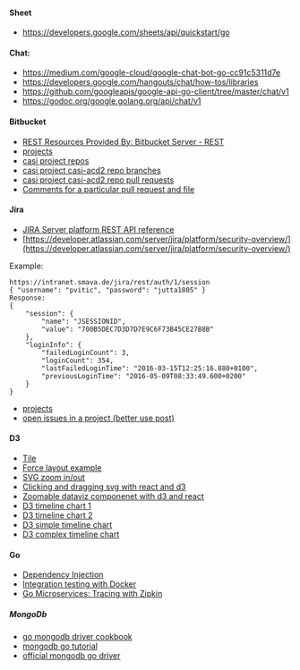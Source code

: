 #### Sheet
* https://developers.google.com/sheets/api/quickstart/go

#### Chat:
* https://medium.com/google-cloud/google-chat-bot-go-cc91c5311d7e
* https://developers.google.com/hangouts/chat/how-tos/libraries
* https://github.com/googleapis/google-api-go-client/tree/master/chat/v1
* https://godoc.org/google.golang.org/api/chat/v1

#### Bitbucket
* [REST Resources Provided By: Bitbucket Server - REST](https://docs.atlassian.com/bitbucket-server/rest/4.9.1/bitbucket-rest.html#idp1356560)
* [projects](https://bitbucket.smava.de/rest/api/1.0/projects)
* [casi project repos](https://bitbucket.smava.de/rest/api/1.0/projects/casi/repos)
* [casi project casi-acd2 repo branches](https://bitbucket.smava.de/rest/api/1.0/projects/casi/repos/casi-acd2/branches?details=true)
* [casi project casi-acd2 repo pull requests](https://bitbucket.smava.de/rest/api/1.0/projects/casi/repos/casi-acd2/pull-requests)
* [Comments for a particular pull request and file](https://bitbucket.smava.de/rest/api/1.0/projects/CASI/repos/casi-acd2/pull-requests/178/comments?path=src/main/java/de/smava/casi/acd/port/http/scriptRunner/ScriptRunnerRequestAdapter.java)

#### Jira
* [JIRA Server platform REST API reference](https://docs.atlassian.com/software/jira/docs/api/REST/8.1.0/)
* [https://developer.atlassian.com/server/jira/platform/security-overview/](https://developer.atlassian.com/server/jira/platform/security-overview/)

Example:
```$xslt
https://intranet.smava.de/jira/rest/auth/1/session
{ "username": "pvitic", "password": "jutta1805" }
Response:
{
    "session": {
        "name": "JSESSIONID",
        "value": "700B5DEC7D3D7D7E9C6F73B45CE27B8B"
    },
    "loginInfo": {
        "failedLoginCount": 3,
        "loginCount": 354,
        "lastFailedLoginTime": "2016-03-15T12:25:16.880+0100",
        "previousLoginTime": "2016-05-09T08:33:49.600+0200"
    }
}
```
* [projects](https://jira.smava.de/rest/api/2/project)
* [open issues in a project (better use post)](https://jira.smava.de/rest/api/2/search?jql=project=11368&status=open)

#### D3

* [Tile](https://bl.ocks.org/d3indepth/fa5e9d42d8e260f3f76a98be648c9edd)
* [Force layout example](http://bl.ocks.org/sxywu/1db896c1a38d89ae71b4)
* [SVG zoom in/out](https://bl.ocks.org/mbostock/3680999)
* [Clicking and dragging svg with react and d3](https://medium.com/dev-shack/clicking-and-dragging-svg-with-react-and-d3-js-5639cd0c3c3b)
* [Zoomable dataviz componenet with d3 and react](https://swizec.com/blog/two-ways-build-zoomable-dataviz-component-d3-zoom-react/swizec/7753)
* [D3 timeline chart 1](https://github.com/Genscape/d3-timeline)
* [D3 timeline chart 2](https://codepen.io/manglass/pen/MvLBRz)
* [D3 simple timeline chart](https://codepen.io/chris-creditdesign/pen/yuFjr)
* [D3 complex timeline chart](https://bl.ocks.org/vasturiano/ded69192b8269a78d2d97e24211e64e0)

#### Go

* [Dependency Injection](https://gitlab.com/drewolson/go_di_example/blob/master/example.go)
* [Integration testing with Docker](https://github.com/ory/dockertest)
* [Go Microservices: Tracing with Zipkin](https://dzone.com/articles/go-microservices-part-12-distributed-tracing-with)

##### MongoDb

* [go mongodb driver cookbook](https://vkt.sh/go-mongodb-driver-cookbook/)
* [mongodb go tutorial](https://github.com/tfogo/mongodb-go-tutorial/blob/master/main.go)
* [official mongodb go driver](https://medium.com/@wembleyleach/how-to-use-the-official-mongodb-go-driver-9f8aff716fdb)